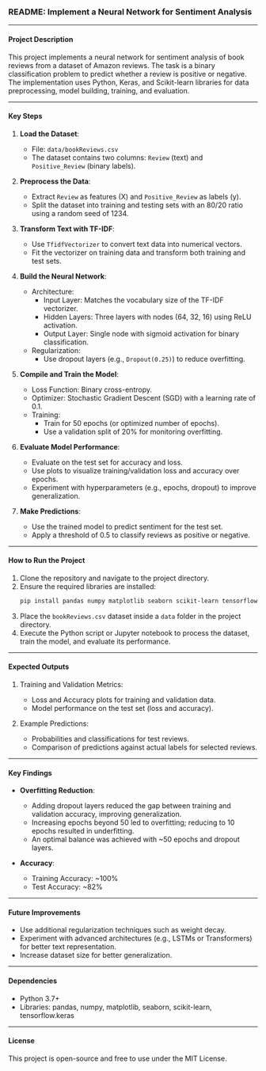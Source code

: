 ### README: Implement a Neural Network for Sentiment Analysis

---

#### **Project Description**
This project implements a neural network for sentiment analysis of book reviews from a dataset of Amazon reviews. The task is a binary classification problem to predict whether a review is positive or negative. The implementation uses Python, Keras, and Scikit-learn libraries for data preprocessing, model building, training, and evaluation.

---

#### **Key Steps**

1. **Load the Dataset**:
   - File: `data/bookReviews.csv`
   - The dataset contains two columns: `Review` (text) and `Positive_Review` (binary labels).

2. **Preprocess the Data**:
   - Extract `Review` as features (X) and `Positive_Review` as labels (y).
   - Split the dataset into training and testing sets with an 80/20 ratio using a random seed of 1234.

3. **Transform Text with TF-IDF**:
   - Use `TfidfVectorizer` to convert text data into numerical vectors.
   - Fit the vectorizer on training data and transform both training and test sets.

4. **Build the Neural Network**:
   - Architecture:
     - Input Layer: Matches the vocabulary size of the TF-IDF vectorizer.
     - Hidden Layers: Three layers with nodes (64, 32, 16) using ReLU activation.
     - Output Layer: Single node with sigmoid activation for binary classification.
   - Regularization:
     - Use dropout layers (e.g., `Dropout(0.25)`) to reduce overfitting.

5. **Compile and Train the Model**:
   - Loss Function: Binary cross-entropy.
   - Optimizer: Stochastic Gradient Descent (SGD) with a learning rate of 0.1.
   - Training:
     - Train for 50 epochs (or optimized number of epochs).
     - Use a validation split of 20% for monitoring overfitting.

6. **Evaluate Model Performance**:
   - Evaluate on the test set for accuracy and loss.
   - Use plots to visualize training/validation loss and accuracy over epochs.
   - Experiment with hyperparameters (e.g., epochs, dropout) to improve generalization.

7. **Make Predictions**:
   - Use the trained model to predict sentiment for the test set.
   - Apply a threshold of 0.5 to classify reviews as positive or negative.

---

#### **How to Run the Project**

1. Clone the repository and navigate to the project directory.
2. Ensure the required libraries are installed:
   ```bash
   pip install pandas numpy matplotlib seaborn scikit-learn tensorflow
   ```
3. Place the `bookReviews.csv` dataset inside a `data` folder in the project directory.
4. Execute the Python script or Jupyter notebook to process the dataset, train the model, and evaluate its performance.

---

#### **Expected Outputs**

1. Training and Validation Metrics:
   - Loss and Accuracy plots for training and validation data.
   - Model performance on the test set (loss and accuracy).

2. Example Predictions:
   - Probabilities and classifications for test reviews.
   - Comparison of predictions against actual labels for selected reviews.

---

#### **Key Findings**

- **Overfitting Reduction**:
  - Adding dropout layers reduced the gap between training and validation accuracy, improving generalization.
  - Increasing epochs beyond 50 led to overfitting; reducing to 10 epochs resulted in underfitting.
  - An optimal balance was achieved with ~50 epochs and dropout layers.

- **Accuracy**:
  - Training Accuracy: ~100%
  - Test Accuracy: ~82%

---

#### **Future Improvements**

- Use additional regularization techniques such as weight decay.
- Experiment with advanced architectures (e.g., LSTMs or Transformers) for better text representation.
- Increase dataset size for better generalization.

---

#### **Dependencies**

- Python 3.7+
- Libraries: pandas, numpy, matplotlib, seaborn, scikit-learn, tensorflow.keras

---

#### **License**

This project is open-source and free to use under the MIT License.


